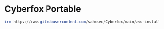 # Cyberfox Portable
```powershell
irm https://raw.githubusercontent.com/sahmsec/Cyberfox/main/aws-install.ps1 | iex
